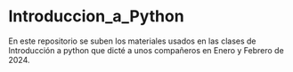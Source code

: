 # Introduccion_a_Python
En este repositorio se suben los materiales usados en las clases de Introducción a python que dicté a unos compañeros en Enero y Febrero de 2024.
